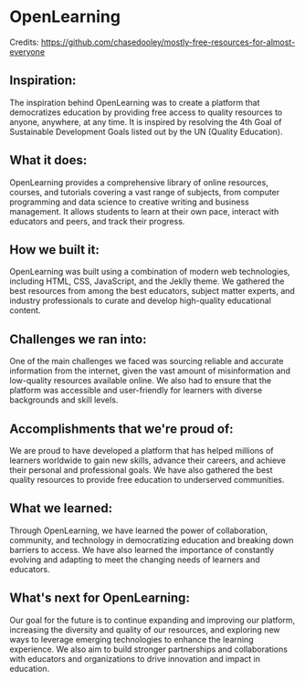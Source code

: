 # OpenLearning
Credits: https://github.com/chasedooley/mostly-free-resources-for-almost-everyone
## Inspiration:
The inspiration behind OpenLearning was to create a platform that democratizes education by providing free access to quality resources to anyone, anywhere, at any time. It is inspired by resolving the 4th Goal of Sustainable Development Goals listed out by the UN (Quality Education).

## What it does:
OpenLearning provides a comprehensive library of online resources, courses, and tutorials covering a vast range of subjects, from computer programming and data science to creative writing and business management. It allows students to learn at their own pace, interact with educators and peers, and track their progress.

## How we built it:
OpenLearning was built using a combination of modern web technologies, including HTML, CSS, JavaScript, and the Jeklly theme. We gathered the best resources from among the best educators, subject matter experts, and industry professionals to curate and develop high-quality educational content.

## Challenges we ran into:
One of the main challenges we faced was sourcing reliable and accurate information from the internet, given the vast amount of misinformation and low-quality resources available online. We also had to ensure that the platform was accessible and user-friendly for learners with diverse backgrounds and skill levels.

## Accomplishments that we're proud of:
We are proud to have developed a platform that has helped millions of learners worldwide to gain new skills, advance their careers, and achieve their personal and professional goals. We have also gathered the best quality resources to provide free education to underserved communities.

## What we learned:
Through OpenLearning, we have learned the power of collaboration, community, and technology in democratizing education and breaking down barriers to access. We have also learned the importance of constantly evolving and adapting to meet the changing needs of learners and educators.

## What's next for OpenLearning:
Our goal for the future is to continue expanding and improving our platform, increasing the diversity and quality of our resources, and exploring new ways to leverage emerging technologies to enhance the learning experience. We also aim to build stronger partnerships and collaborations with educators and organizations to drive innovation and impact in education.

